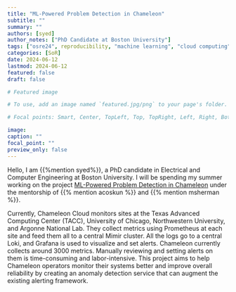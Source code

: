 ```yaml
---
title: "ML-Powered Problem Detection in Chameleon"
subtitle: ""
summary: ""
authors: [syed]
author_notes: ["PhD Candidate at Boston University"]
tags: ["osre24", reproducibility, "machine learning", "cloud computing"]
categories: [SoR]
date: 2024-06-12
lastmod: 2024-06-12
featured: false
draft: false

# Featured image

# To use, add an image named `featured.jpg/png` to your page's folder.

# Focal points: Smart, Center, TopLeft, Top, TopRight, Left, Right, BottomLeft, Bottom, BottomRight.

image:
caption: ""
focal_point: ""
preview_only: false
---
```


Hello, I am {{%mention syed%}}, a PhD candidate in Electrical and Computer Engineering at Boston University. I will be spending my
summer working on the project [ML-Powered Problem Detection in Chameleon](https://ucsc-ospo.github.io/project/osre24/uchicago/ml_detect_chameleon/) under the mentorship of {{% mention acoskun %}}
and {{% mention msherman %}}.

Currently, Chameleon Cloud monitors sites at the Texas Advanced Computing Center (TACC), University of Chicago,
Northwestern University, and Argonne National Lab. They collect metrics using Prometheus at each site and feed them
all to a central Mimir cluster. All the logs go to a central Loki, and Grafana is used to visualize and set alerts.
Chameleon currently collects around 3000 metrics. Manually reviewing and setting alerts on them is time-consuming
and labor-intensive. This project aims to help Chameleon operators monitor their systems better and improve overall
reliability by creating an anomaly detection service that can augment the existing alerting framework.







